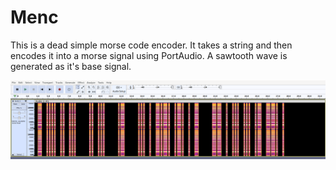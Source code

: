 # Menc
This is a dead simple morse code encoder. It takes a string and then encodes it into a morse signal using PortAudio.
A sawtooth wave is generated as it's base signal.

![Audicity screenshot](audacity.png)
